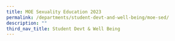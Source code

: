 ```yaml
---
title: MOE Sexuality Education 2023
permalink: /departments/student-devt-and-well-being/moe-sed/
description: ""
third_nav_title: Student Devt & Well Being
---
```

